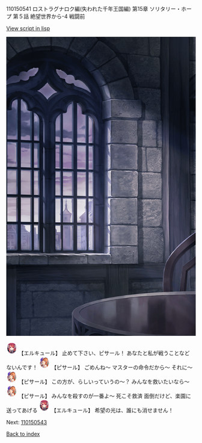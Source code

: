 110150541 ロストラグナロク編(失われた千年王国編) 第15章 ソリタリー・ホープ 第５話 絶望世界から-4 戦闘前

[View script in lisp](../scripts/110150541.txt)

![church_room.png](../images/backgrounds/church_room.png)

<img src="../images/units/202511.png" alt="202511.png" height="34"/>
【エルキュール】
止めて下さい、ピサール！
あなたと私が戦うことなど
ないんです！

<img src="../images/units/3302011.png" alt="3302011.png" height="34"/>
【ピサール】
ごめんね～
マスターの命令だから～
それに～

<img src="../images/units/3302011.png" alt="3302011.png" height="34"/>
【ピサール】
この方が、らしいっていうの～？
みんなを救いたいなら～

<img src="../images/units/3302011.png" alt="3302011.png" height="34"/>
【ピサール】
みんなを殺すのが一番よ～
死こそ救済
面倒だけど、楽園に送ってあげる

<img src="../images/units/202511.png" alt="202511.png" height="34"/>
【エルキュール】
希望の光は、誰にも消せません！

Next: [110150543](110150543.md)

[Back to index](index.md)
